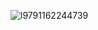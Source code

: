 ![l9791162244739](https://user-images.githubusercontent.com/110037747/187156570-8bb3a657-9638-4f83-9b60-423b36bb50ef.jpg)
